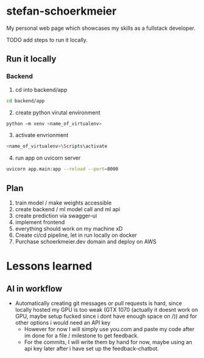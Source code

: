 # stefan-schoerkmeier
My personal web page which showcases my skills as a fullstack developer. 

TODO add steps to run it locally. 
## Run it locally
### Backend
1. cd into backend/app 
```bash
cd backend/app
```
2. create python virutal environment 
```bash
python –m venv <name_of_virtualenv>
```
3. activate envrionment 
```bash
<name_of_virtualenv>\Scripts\activate
```
4. run app on uvicorn server 
```bash
uvicorn app.main:app --reload --port=8000
```

## Plan
1. train model / make weights accessible
2. create backend / ml model call and ml api
3. create prediction via swagger-ui
4. implement frontend
5. everything should work on my machine xD
6. Create ci/cd pipeline, let in run locally on docker
7. Purchase schoerkmeier.dev domain and deploy on AWS


# Lessons learned
## AI in workflow
- Automatically creating git messages or pull requests is hard, since locally hosted my GPU is too weak (GTX 1070 (actually it doesnt work on GPU, maybe setup fucked since i dont have enough space on /)) and for other options i would need an API key
  - However for now I will simply use you.com and paste my code after im done for a file / milestone to get feedback.
  - For the commits, I will write them by hand for now, maybe using an api key later after i have set up the feedback-chatbot.